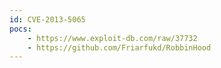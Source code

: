 ```yaml
---
id: CVE-2013-5065
pocs:
    - https://www.exploit-db.com/raw/37732
    - https://github.com/Friarfukd/RobbinHood
---
```

